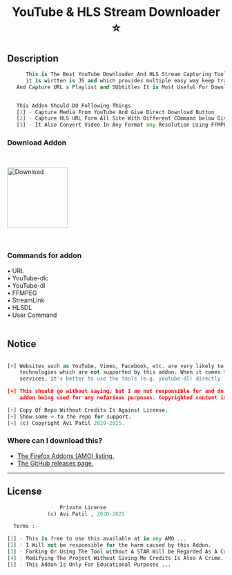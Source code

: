 # <h1 align="center">YouTube & HLS Stream Downloader ⭐</h1>

## Description

```py
      This is The Best YouTube Downloader And HLS Stream Capturing Tool 
      it is wirtten is JS and which provides multiple easy way keep track 
   And Capture URL s Playlist and SUbtitles It is Most Useful For Downloading


   This Addon Should DO Following Things
   [1] - Capture Media From YouTube And Give Direct Download Button
   [2] - Capture HLS URL Form All Site With Different COmmand below Given
   [3] - It Also Convert Video In Any Format any Resolution Using FFMPEG

```
### Download Addon 

<br>

[<img alt="Download" width="140px" src="https://i.ibb.co/h7X4BSS/image.png" />](https://addons.mozilla.org/en-US/firefox/addon/hls-stream-capture/)

<br>

### Commands for addon
 
• URL <br>
• YouTube-dlc <br>
• YouTube-dl <br>
• FFMPEG <br>
• StreamLink <br>
• HLSDL <br>
• User Command <br><br>


## Notice
```py

[+] Websites such as YouTube, Vimeo, Facebook, etc. are very likely to use proprietary 
    technologies which are not supported by this addon. When it comes to such "mainstream" 
    services, it's better to use the tools (e.g. youtube-dl) directly

[+] This should go without saying, but I am not responsible for and do not condone this 
    addon being used for any nefarious purposes. Copyrighted content is probably DRM-ed anyway

[+] Copy Of Repo Without Credits Is Against License.
[+] Show some ⭐ to the repo for support.
[+] (c) Copyright Avi Patil 2020-2025.

```


### Where can I download this?
- [The Firefox Addons (AMO) listing.](https://addons.mozilla.org/en-US/firefox/addon/hls-stream-capture/)
- [The GitHub releases page.](https://github.com/proavipatil/HLS-Stream-Capture/releases)

---



## License
```python
                 Private License
             (c) Avi Patil , 2020-2025

  Terms :-

[1] - This is free to use this available at in any AMO ...
[2] - I Will not be responsible for the harm caused by this Addon.
[3] - Forking Or Using The Tool without A STAR Will be Regarded As A Crime..
[4] - Modifying The Project Without Giving Me Credits Is Also A Crime..
[5] - This Addon Is Only For Educational Purposes ...

```
